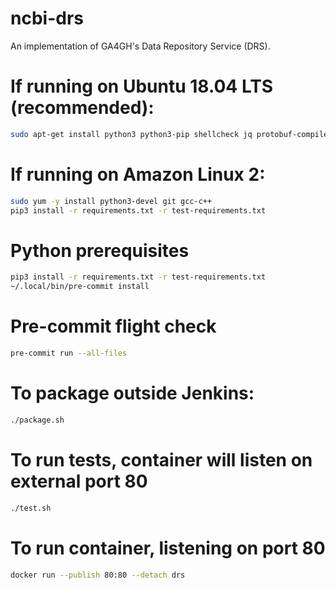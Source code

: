 # ncbi-drs

An implementation of GA4GH's Data Repository Service (DRS).

# If running on Ubuntu 18.04 LTS (recommended):
```bash
sudo apt-get install python3 python3-pip shellcheck jq protobuf-compiler
```

# If running on Amazon Linux 2:
```bash
sudo yum -y install python3-devel git gcc-c++
pip3 install -r requirements.txt -r test-requirements.txt
```

# Python prerequisites
```bash
pip3 install -r requirements.txt -r test-requirements.txt
~/.local/bin/pre-commit install
```

# Pre-commit flight check
```bash
pre-commit run --all-files
```

# To package outside Jenkins:
```bash
./package.sh
```

# To run tests, container will listen on external port 80
```bash
./test.sh
```

# To run container, listening on port 80
```bash
docker run --publish 80:80 --detach drs
```

